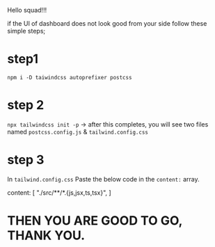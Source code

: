 Hello squad!!!

if the UI of dashboard does not look good from your side follow these simple steps;

# step1
`npm i -D taiwindcss autoprefixer postcss`

# step 2
`npx tailwindcss init -p` -> after this completes, you will see two files named `postcss.config.js` & `tailwind.config.css`

# step 3
In `tailwind.config.css`
Paste the below code in the `content:` array.

content: [
    "./src/**/*.{js,jsx,ts,tsx}",
  ]

# THEN YOU ARE GOOD TO GO, THANK YOU.